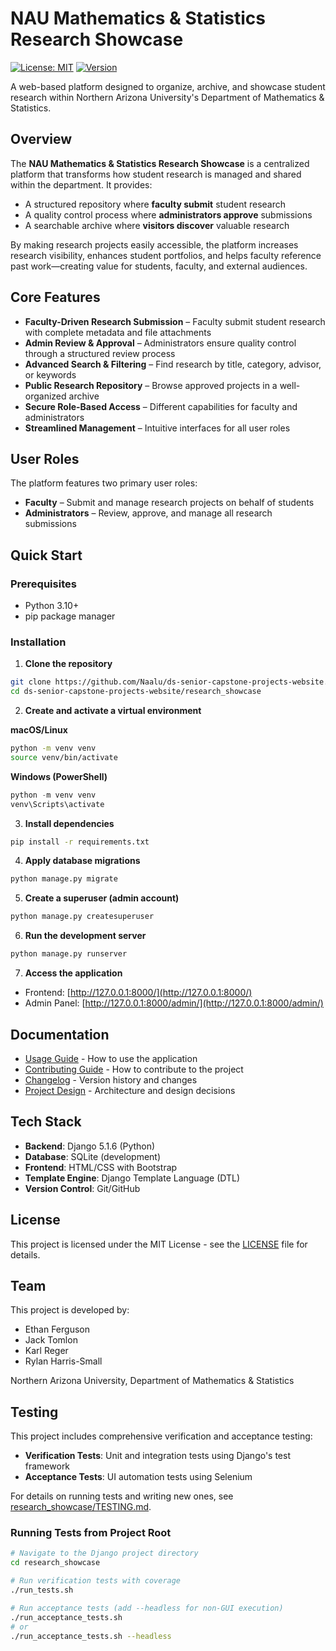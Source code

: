 # NAU Mathematics & Statistics Research Showcase

[![License: MIT](https://img.shields.io/badge/License-MIT-blue.svg)](LICENSE)
[![Version](https://img.shields.io/badge/version-0.1.0-green.svg)](https://semver.org)

A web-based platform designed to organize, archive, and showcase student research within Northern Arizona University's Department of Mathematics & Statistics.

## Overview

The **NAU Mathematics & Statistics Research Showcase** is a centralized platform that transforms how student research is managed and shared within the department. It provides:

- A structured repository where **faculty submit** student research
- A quality control process where **administrators approve** submissions
- A searchable archive where **visitors discover** valuable research

By making research projects easily accessible, the platform increases research visibility, enhances student portfolios, and helps faculty reference past work—creating value for students, faculty, and external audiences.

## Core Features

- **Faculty-Driven Research Submission** – Faculty submit student research with complete metadata and file attachments
- **Admin Review & Approval** – Administrators ensure quality control through a structured review process
- **Advanced Search & Filtering** – Find research by title, category, advisor, or keywords
- **Public Research Repository** – Browse approved projects in a well-organized archive
- **Secure Role-Based Access** – Different capabilities for faculty and administrators
- **Streamlined Management** – Intuitive interfaces for all user roles

## User Roles

The platform features two primary user roles:

- **Faculty** – Submit and manage research projects on behalf of students
- **Administrators** – Review, approve, and manage all research submissions

## Quick Start

### Prerequisites

- Python 3.10+
- pip package manager

### Installation

1. **Clone the repository**

```bash
git clone https://github.com/Naalu/ds-senior-capstone-projects-website.git
cd ds-senior-capstone-projects-website/research_showcase
```

2. **Create and activate a virtual environment**

**macOS/Linux**

```bash
python -m venv venv
source venv/bin/activate
```

**Windows (PowerShell)**

```powershell
python -m venv venv
venv\Scripts\activate
```

3. **Install dependencies**

```bash
pip install -r requirements.txt
```

4. **Apply database migrations**

```bash
python manage.py migrate
```

5. **Create a superuser (admin account)**

```bash
python manage.py createsuperuser
```

6. **Run the development server**

```bash
python manage.py runserver
```

7. **Access the application**

- Frontend: [http://127.0.0.1:8000/](http://127.0.0.1:8000/)
- Admin Panel: [http://127.0.0.1:8000/admin/](http://127.0.0.1:8000/admin/)

## Documentation

- [Usage Guide](USAGE.md) - How to use the application
- [Contributing Guide](CONTRIBUTING.md) - How to contribute to the project
- [Changelog](CHANGELOG.md) - Version history and changes
- [Project Design](docs/DESIGN.md) - Architecture and design decisions

## Tech Stack

- **Backend**: Django 5.1.6 (Python)
- **Database**: SQLite (development)
- **Frontend**: HTML/CSS with Bootstrap
- **Template Engine**: Django Template Language (DTL)
- **Version Control**: Git/GitHub

## License

This project is licensed under the MIT License - see the [LICENSE](LICENSE) file for details.

## Team

This project is developed by:

- Ethan Ferguson
- Jack Tomlon
- Karl Reger
- Rylan Harris-Small

Northern Arizona University, Department of Mathematics & Statistics

## Testing

This project includes comprehensive verification and acceptance testing:

- **Verification Tests**: Unit and integration tests using Django's test framework
- **Acceptance Tests**: UI automation tests using Selenium

For details on running tests and writing new ones, see [research_showcase/TESTING.md](research_showcase/TESTING.md).

### Running Tests from Project Root

```bash
# Navigate to the Django project directory
cd research_showcase

# Run verification tests with coverage
./run_tests.sh

# Run acceptance tests (add --headless for non-GUI execution)
./run_acceptance_tests.sh 
# or
./run_acceptance_tests.sh --headless 
```
